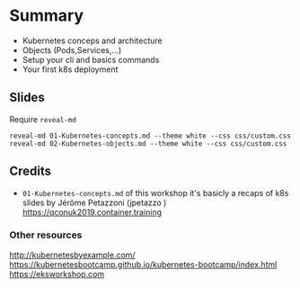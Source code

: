 # Summary

- Kubernetes conceps and architecture
- Objects (Pods,Services,...)
- Setup your cli and basics commands
- Your first k8s deployment

## Slides

Require `reveal-md`

```
reveal-md 01-Kubernetes-concepts.md --theme white --css css/custom.css
reveal-md 02-Kubernetes-objects.md --theme white --css css/custom.css
```


## Credits

- `01-Kubernetes-concepts.md` of this workshop it's basicly a recaps of k8s slides by Jérôme Petazzoni (jpetazzo )
https://qconuk2019.container.training


### Other resources


http://kubernetesbyexample.com/
https://kubernetesbootcamp.github.io/kubernetes-bootcamp/index.html
https://eksworkshop.com